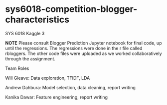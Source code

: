 # sys6018-competition-blogger-characteristics
SYS 6018 Kaggle 3

**NOTE** Please consult Blogger Prediction Jupyter notebook for final code, up until the regressions.  The regressions were done in the r file called rbloggers.  The other code files were uploaded as we worked collaboratively through the assignment.

Team Roles

Will Gleave: Data exploration, TFIDF, LDA

Andrew Dahbura: Model selection, data cleaning, report writing

Kanika Dawar: Feature engineering, report writing
